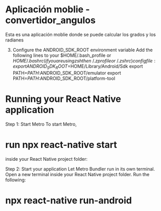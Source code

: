 # Aplicación moblie - convertidor_angulos
Esta es una aplicación moblie donde se puede calcular los grados y los radianes

3. Configure the ANDROID_SDK_ROOT environment variable
Add the following lines to your $HOME/.bash_profile or $HOME/.bashrc (if you are using zsh then ~/.zprofile or ~/.zshrc) config file:
export ANDROID_SDK_ROOT=$HOME/Library/Android/Sdk
export PATH=$PATH:$ANDROID_SDK_ROOT/emulator
export PATH=$PATH:$ANDROID_SDK_ROOT/platform-tool


# Running your React Native application
Step 1: Start Metro
To start Metro, 
# run npx react-native start 
inside your React Native project folder:

Step 2: Start your application
Let Metro Bundler run in its own terminal. Open a new terminal inside your React Native project folder. Run the following:
# npx react-native run-android

